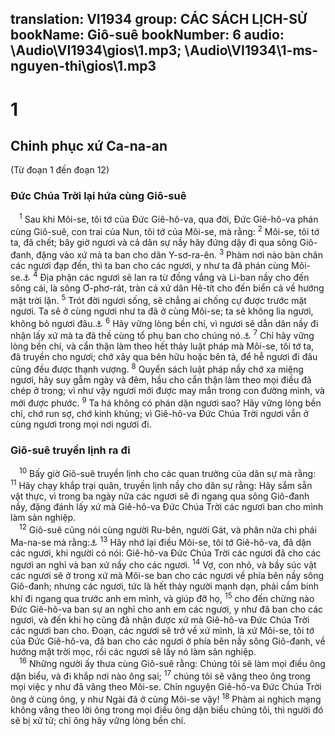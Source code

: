 translation: VI1934
group: CÁC SÁCH LỊCH-SỬ
bookName: Giô-suê 
bookNumber: 6
audio: \Audio\VI1934\gios\1.mp3; \Audio\VI1934\1-ms-nguyen-thi\gios\1.mp3
-------

<div class="title"><h1>1</h1><h2>Chinh phục xứ Ca-na-an</h2><p>(Từ đoạn 1 đến đoạn 12)</p><h3>Đức Chúa Trời lại hứa cùng Giô-suê</h3></div>
<span class="verse gios_1_1"> <sup>1</sup> Sau khi Môi-se, tôi tớ của Đức Giê-hô-va, qua đời, Đức Giê-hô-va phán cùng Giô-suê, con trai của Nun, tôi tớ của Môi-se, mà rằng: </span>
<span class="verse gios_1_2"><sup>2</sup> Môi-se, tôi tớ ta, đã chết; bây giờ ngươi và cả dân sự nầy hãy đứng dậy đi qua sông Giô-đanh, đặng vào xứ mà ta ban cho dân Y-sơ-ra-ên. </span>
<span class="verse gios_1_3"><sup>3</sup> Phàm nơi nào bàn chân các ngươi đạp đến, thì ta ban cho các ngươi, y như ta đã phán cùng Môi-se.<a data-toggle="tooltip" data-placement="bottom" title="Phu 11:24-25">⚓</a></span>
<span class="verse gios_1_4"><sup>4</sup> Địa phận các ngươi sẽ lan ra từ đồng vắng và Li-ban nầy cho đến sông cái, là sông Ơ-phơ-rát, tràn cả xứ dân Hê-tít cho đến biển cả về hướng mặt trời lặn. </span>
<span class="verse gios_1_5"><sup>5</sup> Trót đời ngươi sống, sẽ chẳng ai chống cự được trước mặt ngươi. Ta sẽ ở cùng ngươi như ta đã ở cùng Môi-se; ta sẽ không lìa ngươi, không bỏ ngươi đâu.<a data-toggle="tooltip" data-placement="bottom" title="Phu 31:6,8; He 13:5">⚓</a></span>
<span class="verse gios_1_6"><sup>6</sup> Hãy vững lòng bền chí, vì ngươi sẽ dẫn dân nầy đi nhận lấy xứ mà ta đã thề cùng tổ phụ ban cho chúng nó.<a data-toggle="tooltip" data-placement="bottom" title="Phu 31:6-7,23">⚓</a></span>
<span class="verse gios_1_7"><sup>7</sup> Chỉ hãy vững lòng bền chí, và cẩn thận làm theo hết thảy luật pháp mà Môi-se, tôi tớ ta, đã truyền cho ngươi; chớ xây qua bên hữu hoặc bên tả, để hễ ngươi đi đâu cũng đều được thạnh vượng. </span>
<span class="verse gios_1_8"><sup>8</sup> Quyển sách luật pháp nầy chớ xa miệng ngươi, hãy suy gẫm ngày và đêm, hầu cho cẩn thận làm theo mọi điều đã chép ở trong; vì như vậy ngươi mới được may mắn trong con đường mình, và mới được phước. </span>
<span class="verse gios_1_9"><sup>9</sup> Ta há không có phán dặn ngươi sao? Hãy vững lòng bền chí, chớ run sợ, chớ kinh khủng; vì Giê-hô-va Đức Chúa Trời ngươi vẫn ở cùng ngươi trong mọi nơi ngươi đi. <br/></span>
<div class="title"><h3>Giô-suê truyền lịnh ra đi</h3></div>
<span class="verse gios_1_10"> <sup>10</sup> Bấy giờ Giô-suê truyền lịnh cho các quan trưởng của dân sự mà rằng: </span>
<span class="verse gios_1_11"><sup>11</sup> Hãy chạy khắp trại quân, truyền lịnh nầy cho dân sự rằng: Hãy sắm sẵn vật thực, vì trong ba ngày nữa các ngươi sẽ đi ngang qua sông Giô-đanh nầy, đặng đánh lấy xứ mà Giê-hô-va Đức Chúa Trời các ngươi ban cho mình làm sản nghiệp. <br/></span>
<span class="verse gios_1_12"> <sup>12</sup> Giô-suê cũng nói cùng người Ru-bên, người Gát, và phân nửa chi phái Ma-na-se mà rằng:<a data-toggle="tooltip" data-placement="bottom" title="Dan 32:28-32; Phu 3:18-20; Gios 22:1-6">⚓</a></span>
<span class="verse gios_1_13"><sup>13</sup> Hãy nhớ lại điều Môi-se, tôi tớ Giê-hô-va, đã dặn các ngươi, khi người có nói: Giê-hô-va Đức Chúa Trời các ngươi đã cho các ngươi an nghỉ và ban xứ nầy cho các ngươi. </span>
<span class="verse gios_1_14"><sup>14</sup> Vợ, con nhỏ, và bầy súc vật các ngươi sẽ ở trong xứ mà Môi-se ban cho các ngươi về phía bên nầy sông Giô-đanh; nhưng các ngươi, tức là hết thảy người mạnh dạn, phải cầm binh khí đi ngang qua trước anh em mình, và giúp đỡ họ, </span>
<span class="verse gios_1_15"><sup>15</sup> cho đến chừng nào Đức Giê-hô-va ban sự an nghỉ cho anh em các ngươi, y như đã ban cho các ngươi, và đến khi họ cũng đã nhận được xứ mà Giê-hô-va Đức Chúa Trời các ngươi ban cho. Đoạn, các ngươi sẽ trở về xứ mình, là xứ Môi-se, tôi tớ của Đức Giê-hô-va, đã ban cho các ngươi ở phía bên nầy sông Giô-đanh, về hướng mặt trời mọc, rồi các ngươi sẽ lấy nó làm sản nghiệp. <br/></span>
<span class="verse gios_1_16"> <sup>16</sup> Những người ấy thưa cùng Giô-suê rằng: Chúng tôi sẽ làm mọi điều ông dặn biểu, và đi khắp nơi nào ông sai; </span>
<span class="verse gios_1_17"><sup>17</sup> chúng tôi sẽ vâng theo ông trong mọi việc y như đã vâng theo Môi-se. Chỉn nguyện Giê-hô-va Đức Chúa Trời ông ở cùng ông, y như Ngài đã ở cùng Môi-se vậy! </span>
<span class="verse gios_1_18"><sup>18</sup> Phàm ai nghịch mạng không vâng theo lời ông trong mọi điều ông dặn biểu chúng tôi, thì người đó sẽ bị xử tử; chỉ ông hãy vững lòng bền chí. <br/></span>
